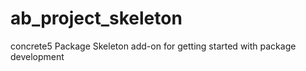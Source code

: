 # ab_project_skeleton
concrete5 Package Skeleton add-on for getting started with package development
